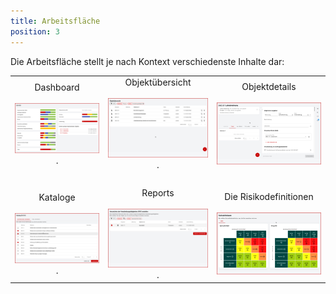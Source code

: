 ```yaml
---
title: Arbeitsfläche
position: 3
---
```

Die Arbeitsfläche stellt je nach Kontext verschiedenste Inhalte dar:

||||
|:---:|:---:|:---:|
|<DocLink to="/manual/dashboard">Dashboard<br><br>![Dashboard](media/veo_dashboard_thumb.de.png)</DocLink>     .     |<DocLink to="/manual/objects#objektübersicht">Objektübersicht<br><br>![Objektübersicht](media/veo_object-list_thumb.de.png)</DocLink>     .     |<DocLink to="/manual/objects#objektdetails">Objektdetails<br><br>![Objektdetails](media/veo_object-details_thumb.de.png)</DocLink>|
|<br>|<br>|<br>|
|<DocLink to="/manual/catalogues">Kataloge<br><br>![Kataloge](media/veo_catalogues_thumb.de.png)</DocLink>     .     |<DocLink to="/manual/reports">Reports<br><br>![Reports](media/veo_reports_thumb.de.png)</DocLink>     .     |<DocLink to="/manual/risk-definition">Die Risikodefinitionen<br><br>![Risikodefinitionen](media/veo_risk-definitions_thumb.de.png)</DocLink>|

<br>
